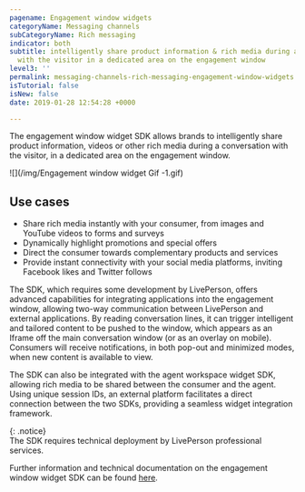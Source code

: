 ```yaml
---
pagename: Engagement window widgets
categoryName: Messaging channels
subCategoryName: Rich messaging
indicator: both
subtitle: intelligently share product information & rich media during a conversation
  with the visitor in a dedicated area on the engagement window
level3: ''
permalink: messaging-channels-rich-messaging-engagement-window-widgets.html
isTutorial: false
isNew: false
date: 2019-01-28 12:54:28 +0000

---
```

The engagement window widget SDK allows brands to intelligently share product information, videos or other rich media during a conversation with the visitor, in a dedicated area on the engagement window.

![](/img/Engagement window widget Gif -1.gif)

## Use cases

* Share rich media instantly with your consumer, from images and YouTube videos to forms and surveys
* Dynamically highlight promotions and special offers
* Direct the consumer towards complementary products and services
* Provide instant connectivity with your social media platforms, inviting Facebook likes and Twitter follows

The SDK, which requires some development by LivePerson, offers advanced capabilities for integrating applications into the engagement window, allowing two-way communication between LivePerson and external applications. By reading conversation lines, it can trigger intelligent and tailored content to be pushed to the window, which appears as an Iframe off the main conversation window (or as an overlay on mobile). Consumers will receive notifications, in both pop-out and minimized modes, when new content is available to view.

The SDK can also be integrated with the agent workspace widget SDK, allowing rich media to be shared between the consumer and the agent. Using unique session IDs, an external platform facilitates a direct connection between the two SDKs, providing a seamless widget integration framework.

{: .notice}  
The SDK requires technical deployment by LivePerson professional services.

Further information and technical documentation on the engagement window widget SDK can be found [here](https://developers.liveperson.com/rt-interactions-window-sdk-overview.html).